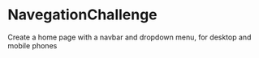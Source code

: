# NavegationChallenge
Create a home page with a navbar and dropdown menu, for desktop and mobile phones
